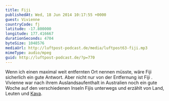 ```yaml
---
title: Fiji
publishedAt: Wed, 18 Jun 2014 10:17:55 +0000
guest: Vivienne
countryCode: fj
latitude: -17.800000
longitude: 177.416667
durationSeconds: 4704
byteSize: 1048576
mediaUrl: http://luftpost-podcast.de/media/luftpost63-fiji.mp3
mimeType: audio/mpeg
guid: http://luftpost-podcast.de/?p=770
---
```


Wenn ich einen maximal weit entfernten Ort nennen müsste, wäre Fiji sicherlich ein gute Antwort. Aber nicht nur von der Entfernung ist Fiji . Vivienne war nach ihrem Auslandsaufenthalt in Australien noch ein gute Woche auf den verschiedenen Inseln Fijis unterwegs und erzählt von Land, Leuten und [Kava](http://de.wikipedia.org/wiki/Kava).
